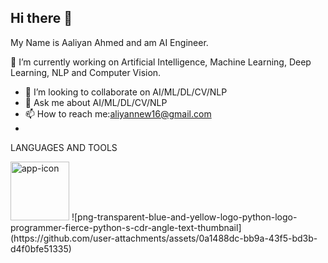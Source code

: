
## Hi there 👋

My Name is Aaliyan Ahmed and am AI Engineer.

  🔭 I’m currently working on Artificial Intelligence, Machine Learning, Deep Learning, NLP and Computer Vision.
- 👯 I’m looking to collaborate on AI/ML/DL/CV/NLP
- 💬 Ask me about AI/ML/DL/CV/NLP
- 📫 How to reach me:aliyannew16@gmail.com
- 
LANGUAGES AND TOOLS

<img width="94" alt="app-icon" src="https://github.com/user-attachments/assets/945601e0-69b1-4170-acfe-89a4cf1effd3" />
![png-transparent-blue-and-yellow-logo-python-logo-programmer-fierce-python-s-cdr-angle-text-thumbnail](https://github.com/user-attachments/assets/0a1488dc-bb9a-43f5-bd3b-d4f0bfe51335)

